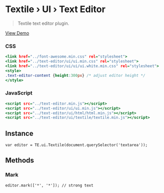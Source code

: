 Textile › UI › Text Editor
==========================

> Textile text editor plugin.

[View Demo](https://rawgit.com/tovic/text-editor/master/text-editor/ui/textile/textile.html)

### CSS

~~~ .html
<link href="../font-awesome.min.css" rel="stylesheet">
<link href="../text-editor/ui/ui.min.css" rel="stylesheet">
<link href="../text-editor/ui/ui/ui.white.min.css" rel="stylesheet">
<style>
.text-editor-content {height:300px} /* adjust editor height */
</style>
~~~

### JavaScript

~~~ .html
<script src="../text-editor.min.js"></script>
<script src="../text-editor/ui/ui.min.js"></script>
<script src="../text-editor/ui/html/html.min.js"></script>
<script src="../text-editor/ui/textile/textile.min.js"></script>
~~~

Instance
--------

~~~ .javascript
var editor = TE.ui.Textile(document.querySelector('textarea'));
~~~

Methods
-------

### Mark

~~~ .javascript
editor.mark(['*', '*']); // strong text
~~~
